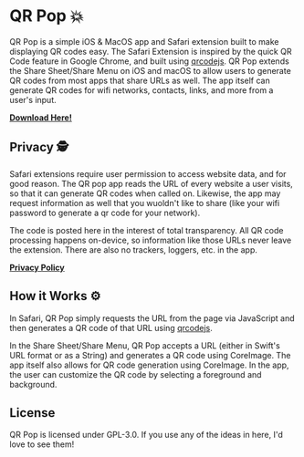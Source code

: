 # QR Pop 💥

QR Pop is a simple iOS & MacOS app and Safari extension built to make displaying QR codes easy. The Safari Extension is inspired by the quick QR Code feature in Google Chrome, and built using [qrcodejs](https://github.com/davidshimjs/qrcodejs). QR Pop extends the Share Sheet/Share Menu on iOS and macOS to allow users to generate QR codes from most apps that share URLs as well. The app itself can generate QR codes for wifi networks, contacts, links, and more from a user's input.

[**Download Here!**](https://apps.apple.com/us/app/qr-pop/id1587360435?mt=12)

## Privacy 🕵️

Safari extensions require user permission to access website data, and for good reason. The QR pop app reads the URL of every website a user visits, so that it can generate QR codes when called on. Likewise, the app may request information as well that you wuoldn't like to share (like your wifi password to generate a qr code for your network).

The code is posted here in the interest of total transparency. All QR code processing happens on-device, so information like those URLs never leave the extension. There are also no trackers, loggers, etc. in the app.

[**Privacy Policy**](https://fromshawn.dev/qrpop.html#privacy)

## How it Works ⚙️

In Safari, QR Pop simply requests the URL from the page via JavaScript and then generates a QR code of that URL using [qrcodejs](https://github.com/davidshimjs/qrcodejs).

In the Share Sheet/Share Menu, QR Pop accepts a URL (either in Swift's URL format or as a String) and generates a QR code using CoreImage. The app itself also allows for QR code generation using CoreImage. In the app, the user can customize the QR code by selecting a foreground and background.

## License

QR Pop is licensed under GPL-3.0. If you use any of the ideas in here, I'd love to see them!
